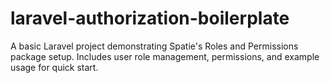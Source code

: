 # laravel-authorization-boilerplate
A basic Laravel project demonstrating Spatie's Roles and Permissions package setup. Includes user role management, permissions, and example usage for quick start.
